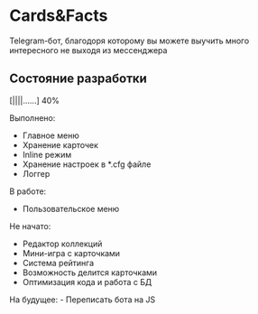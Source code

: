 # Cards&Facts
Telegram-бот, благодоря которому вы можете выучить много интересного не выходя из мессенджера

## Состояние разработки
[||||......] 40%

Выполнено:
  - Главное меню
  - Хранение карточек
  - Inline режим
  - Хранение настроек в *.cfg файле
  - Логгер

В работе:
  - Пользовательское меню

Не начато:
  - Редактор коллекций
  - Мини-игра с карточками
  - Система рейтинга
  - Возможность делится карточками
  - Оптимизация кода и работа с БД
  
На будущее:
    - Переписать бота на JS
    
